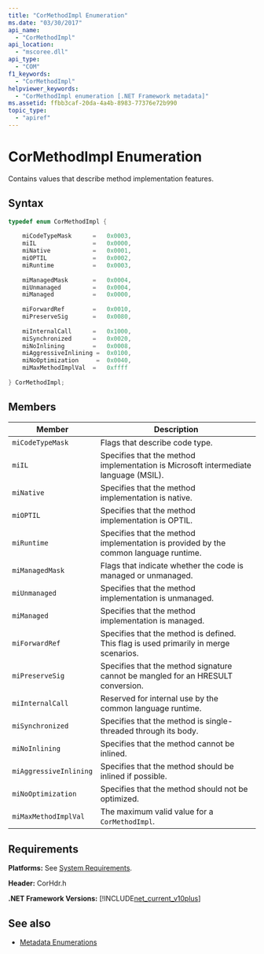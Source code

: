 ```yaml
---
title: "CorMethodImpl Enumeration"
ms.date: "03/30/2017"
api_name: 
  - "CorMethodImpl"
api_location: 
  - "mscoree.dll"
api_type: 
  - "COM"
f1_keywords: 
  - "CorMethodImpl"
helpviewer_keywords: 
  - "CorMethodImpl enumeration [.NET Framework metadata]"
ms.assetid: ffbb3caf-20da-4a4b-8983-77376e72b990
topic_type: 
  - "apiref"
---
```

# CorMethodImpl Enumeration
Contains values that describe method implementation features.  
  
## Syntax  
  
```cpp  
typedef enum CorMethodImpl {  
  
    miCodeTypeMask      =   0x0003,  
    miIL                =   0x0000,  
    miNative            =   0x0001,  
    miOPTIL             =   0x0002,  
    miRuntime           =   0x0003,  
  
    miManagedMask       =   0x0004,  
    miUnmanaged         =   0x0004,  
    miManaged           =   0x0000,  
  
    miForwardRef        =   0x0010,  
    miPreserveSig       =   0x0080,  
  
    miInternalCall      =   0x1000,  
    miSynchronized      =   0x0020,  
    miNoInlining        =   0x0008,  
    miAggressiveInlining =  0x0100,  
    miNoOptimization     =  0x0040,  
    miMaxMethodImplVal  =   0xffff  
  
} CorMethodImpl;  
```  
  
## Members  
  
|Member|Description|  
|------------|-----------------|  
|`miCodeTypeMask`|Flags that describe code type.|  
|`miIL`|Specifies that the method implementation is Microsoft intermediate language (MSIL).|  
|`miNative`|Specifies that the method implementation is native.|  
|`miOPTIL`|Specifies that the method implementation is OPTIL.|  
|`miRuntime`|Specifies that the method implementation is provided by the common language runtime.|  
|`miManagedMask`|Flags that indicate whether the code is managed or unmanaged.|  
|`miUnmanaged`|Specifies that the method implementation is unmanaged.|  
|`miManaged`|Specifies that the method implementation is managed.|  
|`miForwardRef`|Specifies that the method is defined. This flag is used primarily in merge scenarios.|  
|`miPreserveSig`|Specifies that the method signature cannot be mangled for an HRESULT conversion.|  
|`miInternalCall`|Reserved for internal use by the common language runtime.|  
|`miSynchronized`|Specifies that the method is single-threaded through its body.|  
|`miNoInlining`|Specifies that the method cannot be inlined.|  
|`miAggressiveInlining`|Specifies that the method should be inlined if possible.|  
|`miNoOptimization`|Specifies that the method should not be optimized.|  
|`miMaxMethodImplVal`|The maximum valid value for a `CorMethodImpl`.|  
  
## Requirements  
 **Platforms:** See [System Requirements](../../../../docs/framework/get-started/system-requirements.md).  
  
 **Header:** CorHdr.h  
  
 **.NET Framework Versions:** [!INCLUDE[net_current_v10plus](../../../../includes/net-current-v10plus-md.md)]  
  
## See also

- [Metadata Enumerations](../../../../docs/framework/unmanaged-api/metadata/metadata-enumerations.md)
